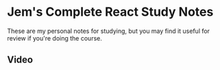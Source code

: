 # Jem's Complete React Study Notes
These are my personal notes for studying, but you may find it useful for review if you're doing the course.


## Video


<!--stackedit_data:
eyJoaXN0b3J5IjpbLTEzNzE5NTUyNzUsMTIxNTI4NzI4OV19
-->